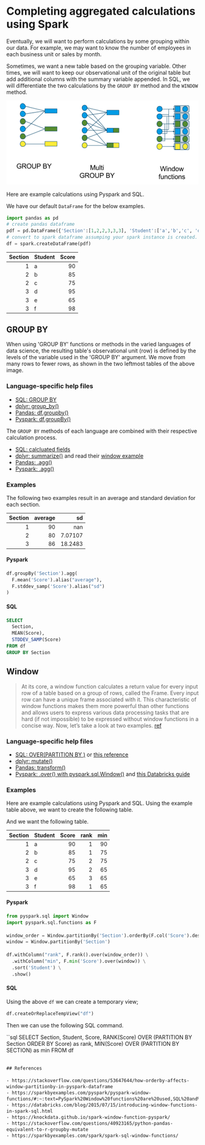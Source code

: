 # Completing aggregated calculations using Spark

Eventually, we will want to perform calculations by some grouping within our data.  For example, we may want to know the number of employees in each business unit or sales by month. 

Sometimes, we want a new table based on the grouping variable.  Other times, we will want to keep our observational unit of the original table but add additional columns with the summary variable appended. In SQL, we will differentiate the two calculations by the `GROUP BY` method and the `WINDOW` method.

![](images/groupby-window.png)

Here are example calculations using Pyspark and SQL.

We have our default `DataFrame` for the below examples.

```python
import pandas as pd
# create pandas dataframe
pdf = pd.DataFrame({'Section':[1,2,2,3,3,3], 'Student':['a','b','c', 'd', 'e','f'], 'Score':[90, 85, 75, 95, 65, 98]})
# convert to spark dataframe assumping your spark instance is created.
df = spark.createDataFrame(pdf)
```

|   Section | Student   |   Score |
|----------:|:----------|--------:|
|         1 | a         |      90 |
|         2 | b         |      85 |
|         2 | c         |      75 |
|         3 | d         |      95 |
|         3 | e         |      65 |
|         3 | f         |      98 |


## GROUP BY

When using 'GROUP BY' functions or methods in the varied languages of data science, the resulting table's observational unit (row) is defined by the levels of the variable used in the 'GROUP BY' argument. We move from many rows to fewer rows, as shown in the two leftmost tables of the above image.  

### Language-specific help files

- [SQL: GROUP BY](https://www.w3schools.com/sql/sql_groupby.asp)
- [dplyr: group_by()](https://dplyr.tidyverse.org/reference/group_by.html)
- [Pandas: df.groupby()](https://pandas.pydata.org/pandas-docs/stable/reference/api/pandas.DataFrame.groupby.html)
- [Pyspark: df.groupBy()](https://spark.apache.org/docs/latest/api/python/reference/api/pyspark.sql.DataFrame.groupBy.html)

The `GROUP BY` methods of each language are combined with their respective calculation process.

- [SQL: calcluated fields](https://joequery.me/notes/sql-calculated-fields/)
- [dplyr: summarize()](https://dplyr.tidyverse.org/reference/mutate.html) and read their [window example](https://dplyr.tidyverse.org/articles/window-functions.html)
- [Pandas: .agg()](https://pandas.pydata.org/pandas-docs/stable/reference/api/pandas.DataFrame.agg.html)
- [Pyspark: .agg()](https://spark.apache.org/docs/latest/api/python/reference/api/pyspark.sql.GroupedData.agg.html)


### Examples

The following two examples result in an average and standard deviation for each section.

|   Section |   average |        sd |
|----------:|----------:|----------:|
|         1 |        90 | nan       |
|         2 |        80 |   7.07107 |
|         3 |        86 |  18.2483  |

#### Pyspark

```python
df.groupBy('Section').agg(
  F.mean('Score').alias("average"),
  F.stddev_samp('Score').alias("sd")
)
```

#### SQL

```sql
SELECT
  Section,
  MEAN(Score),
  STDDEV_SAMP(Score)
FROM df
GROUP BY Section
```


## Window

> At its core, a window function calculates a return value for every input row of a table based on a group of rows, called the Frame. Every input row can have a unique frame associated with it. This characteristic of window functions makes them more powerful than other functions and allows users to express various data processing tasks that are hard (if not impossible) to be expressed without window functions in a concise way. Now, let’s take a look at two examples. [ref](https://databricks.com/blog/2015/07/15/introducing-window-functions-in-spark-sql.html)

### Language-specific help files

- [SQL: OVER(PARTITION BY <column>)](https://spark.apache.org/docs/latest/sql-ref-syntax-qry-select-window.html) or [this reference](https://mode.com/sql-tutorial/sql-window-functions/)
- [dplyr: mutate()](https://dplyr.tidyverse.org/articles/window-functions.html)
- [Pandas: transform()](https://pandas.pydata.org/docs/reference/api/pandas.DataFrame.transform.html)
- [Pyspark: .over() with pyspark.sql.Window()](https://spark.apache.org/docs/3.1.1/api/python/reference/api/pyspark.sql.Column.over.html) and [this Databricks guide](https://databricks.com/blog/2015/07/15/introducing-window-functions-in-spark-sql.html)

### Examples

Here are example calculations using Pyspark and SQL. Using the example table above, we want to create the following table.

And we want the following table.

|   Section | Student   |   Score |   rank |   min |
|----------:|:----------|--------:|-------:|------:|
|         1 | a         |      90 |      1 |    90 |
|         2 | b         |      85 |      1 |    75 |
|         2 | c         |      75 |      2 |    75 |
|         3 | d         |      95 |      2 |    65 |
|         3 | e         |      65 |      3 |    65 |
|         3 | f         |      98 |      1 |    65 |

#### Pyspark

```python
from pyspark.sql import Window
import pyspark.sql.functions as F

window_order = Window.partitionBy('Section').orderBy(F.col('Score').desc())
window = Window.partitionBy('Section')

df.withColumn("rank", F.rank().over(window_order)) \
  .withColumn("min", F.min('Score').over(window)) \
  .sort('Student') \
  .show()
```

#### SQL

Using the above `df` we can create a temporary view;

```python
df.createOrReplaceTempView("df")
```

Then we can use the following SQL command.

``sql
SELECT Section, Student, Score, 
  RANK(Score) OVER (PARTITION BY Section ORDER BY Score) as rank,
  MIN(Score) OVER (PARTITION BY SECTION) as min
FROM df
```

## References

- https://stackoverflow.com/questions/53647644/how-orderby-affects-window-partitionby-in-pyspark-dataframe
- https://sparkbyexamples.com/pyspark/pyspark-window-functions/#:~:text=PySpark%20Window%20functions%20are%20used,SQL%20and%20PySpark%20DataFrame%20API.
- https://databricks.com/blog/2015/07/15/introducing-window-functions-in-spark-sql.html
- https://knockdata.github.io/spark-window-function-pyspark/
- https://stackoverflow.com/questions/40923165/python-pandas-equivalent-to-r-groupby-mutate
- https://sparkbyexamples.com/spark/spark-sql-window-functions/
